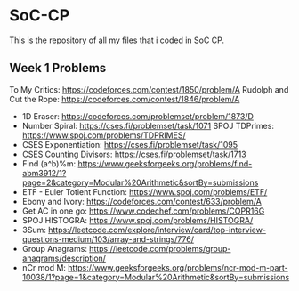 # SoC-CP
This is the repository of all my files that i coded in SoC CP.
## Week 1 Problems

To My Critics: https://codeforces.com/contest/1850/problem/A
Rudolph and Cut the Rope: https://codeforces.com/contest/1846/problem/A
- 1D Eraser: https://codeforces.com/problemset/problem/1873/D
- Number Spiral: https://cses.fi/problemset/task/1071
SPOJ TDPrimes: https://www.spoj.com/problems/TDPRIMES/
- CSES Exponentiation: https://cses.fi/problemset/task/1095
- CSES Counting Divisors: https://cses.fi/problemset/task/1713
- Find (a^b)%m: https://www.geeksforgeeks.org/problems/find-abm3912/1?page=2&category=Modular%20Arithmetic&sortBy=submissions
- ETF - Euler Totient Function: https://www.spoj.com/problems/ETF/
- Ebony and Ivory: https://codeforces.com/contest/633/problem/A
- Get AC in one go: https://www.codechef.com/problems/COPR16G
- SPOJ HISTOGRA: https://www.spoj.com/problems/HISTOGRA/
- 3Sum: https://leetcode.com/explore/interview/card/top-interview-questions-medium/103/array-and-strings/776/
- Group Anagrams: https://leetcode.com/problems/group-anagrams/description/
- nCr mod M: https://www.geeksforgeeks.org/problems/ncr-mod-m-part-10038/1?page=1&category=Modular%20Arithmetic&sortBy=submissions
